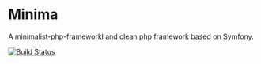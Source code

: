 Minima
======

A minimalist-php-frameworkl and clean php framework based on Symfony.

[![Build Status](https://travis-ci.org/voxsim/minimalist-php-framework.svg?branch=master)](https://travis-ci.org/voxsim/minimalist-php-framework)
